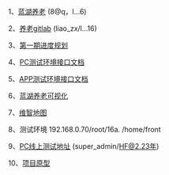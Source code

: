 1、[蓝湖养老](https://lanhuapp.com/link/#/invite?sid=lXCvukYa)  (8@q，l...6)

2、[养老gitlab](http://192.168.0.113:8888/yanglao/shop-mall-ui.git) (liao_zx/l...16)

3、[第一期进度规划](https://docs.qq.com/sheet/DUXFTaElMUXNoSGN3?tab=xodwex)

4、[PC测试环境接口文档](http://192.168.0.70:9068/doc.html#/1.0%E7%89%88%E6%9C%AC/%E8%B4%A6%E5%8F%B7%E7%AE%A1%E7%90%86/addressUpdateUsingPOST)

5、[APP测试环境接口文档](http://192.168.0.70:9067/doc.html#/1.0%E7%89%88%E6%9C%AC/%E5%95%86%E5%93%81%E7%AE%A1%E7%90%86/pageUsingPOST)

6、[蓝湖养老可视化](https://lanhuapp.com/link/#/invite?sid=lxNqUgua)

7、[维智地图](https://lothub.newayz.com/)

8、测试环境 192.168.0.70/root/16a.  /home/front

9、[PC线上测试地址](https://www.shuzhiduo.com/A/QV5Znxxe5y/) (super_admin/HF@2.23年)

10、[项目原型](https://app.mockplus.cn/app/share-7c73732fed5914808ada02a5251e9113share-qCkN9aQXhDpu/comment/2ocebm1yt/gkMk0PSTdzGW2)
